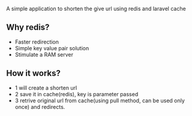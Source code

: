 <p>A simple application to shorten the give url using redis and laravel cache</p>

## Why redis?
- Faster redirection
- Simple key value pair solution
- Stimulate a RAM server

## How it works?
- 1 will create a shorten url 
- 2 save it in cache(redis), key is parameter passed
- 3 retrive original url from cache(using pull method, can be used only once) and redirects.




